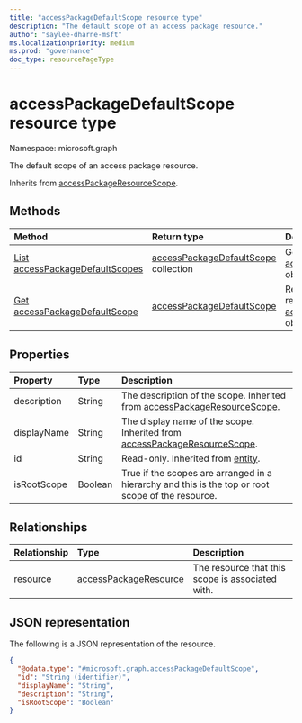 ```yaml
---
title: "accessPackageDefaultScope resource type"
description: "The default scope of an access package resource."
author: "saylee-dharne-msft"
ms.localizationpriority: medium
ms.prod: "governance"
doc_type: resourcePageType
---
```


# accessPackageDefaultScope resource type

Namespace: microsoft.graph



The default scope of an access package resource.

Inherits from [accessPackageResourceScope](../resources/accesspackageresourcescope.md).

## Methods
|Method|Return type|Description|
|:---|:---|:---|
|[List accessPackageDefaultScopes](../api/accesspackagedefaultscope-list.md)|[accessPackageDefaultScope](../resources/accesspackagedefaultscope.md) collection|Get a list of the [accessPackageDefaultScope](../resources/accesspackagedefaultscope.md) objects and their properties.|
|[Get accessPackageDefaultScope](../api/accesspackagedefaultscope-get.md)|[accessPackageDefaultScope](../resources/accesspackagedefaultscope.md)|Read the properties and relationships of an [accessPackageDefaultScope](../resources/accesspackagedefaultscope.md) object.|

## Properties
|Property|Type|Description|
|:---|:---|:---|
|description|String|The description of the scope. Inherited from [accessPackageResourceScope](../resources/accesspackageresourcescope.md).|
|displayName|String|The display name of the scope. Inherited from [accessPackageResourceScope](../resources/accesspackageresourcescope.md).|
|id|String|Read-only. Inherited from [entity](../resources/entity.md).|
|isRootScope|Boolean|True if the scopes are arranged in a hierarchy and this is the top or root scope of the resource.|

## Relationships
|Relationship|Type|Description|
|:---|:---|:---|
|resource|[accessPackageResource](../resources/accesspackageresource.md)|The resource that this scope is associated with. |

## JSON representation
The following is a JSON representation of the resource.
<!-- {
  "blockType": "resource",
  "keyProperty": "id",
  "@odata.type": "microsoft.graph.accessPackageDefaultScope",
  "baseType": "microsoft.graph.accessPackageResourceScope",
  "openType": false
}
-->
``` json
{
  "@odata.type": "#microsoft.graph.accessPackageDefaultScope",
  "id": "String (identifier)",
  "displayName": "String",
  "description": "String",
  "isRootScope": "Boolean"
}
```

